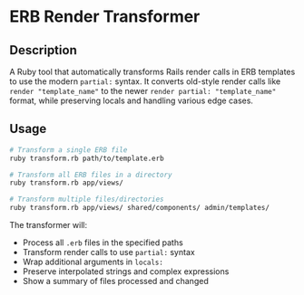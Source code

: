 # ERB Render Transformer

## Description

A Ruby tool that automatically transforms Rails render calls in ERB templates to
use the modern `partial:` syntax. It converts old-style render calls like
`render "template_name"` to the newer `render partial: "template_name"` format,
while preserving locals and handling various edge cases.

## Usage

```bash
# Transform a single ERB file
ruby transform.rb path/to/template.erb

# Transform all ERB files in a directory
ruby transform.rb app/views/

# Transform multiple files/directories
ruby transform.rb app/views/ shared/components/ admin/templates/
```

The transformer will:

- Process all `.erb` files in the specified paths
- Transform render calls to use `partial:` syntax
- Wrap additional arguments in `locals:`
- Preserve interpolated strings and complex expressions
- Show a summary of files processed and changed
